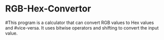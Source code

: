 # RGB-Hex-Convertor
#This program is a calculator that can convert RGB values to Hex values and 
#vice-versa. It uses bitwise operators and shifting to convert the input value.
